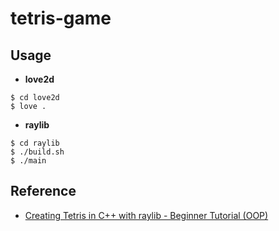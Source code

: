 # tetris-game

## Usage

- **love2d**

```console
$ cd love2d
$ love .
```

- **raylib**

```console
$ cd raylib
$ ./build.sh
$ ./main
```

## Reference
- [Creating Tetris in C++ with raylib - Beginner Tutorial (OOP)](https://www.youtube.com/watch?v=wVYKG_ch4yM&list=PLwR6ZGPvjVOSRywn9VCQ3yrRVruxzzuo9)

